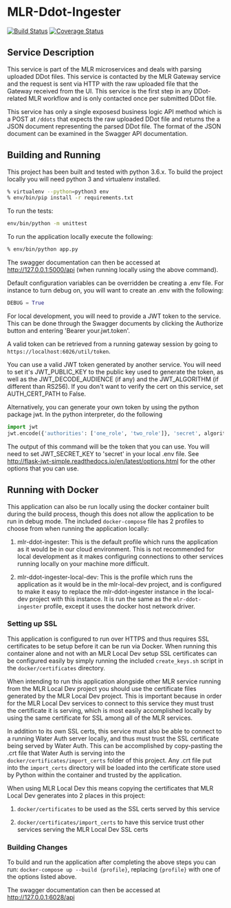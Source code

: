 # MLR-Ddot-Ingester

[![Build Status](https://travis-ci.org/USGS-CIDA/MLR-Ddot-Ingester.svg?branch=master)](https://travis-ci.org/USGS-CIDA/MLR-Ddot-Ingester)
[![Coverage Status](https://coveralls.io/repos/github/USGS-CIDA/MLR-Ddot-Ingester/badge.svg)](https://coveralls.io/github/USGS-CIDA/MLR-Ddot-Ingester)

## Service Description

This service is part of the MLR microservices and deals with parsing uploaded DDot files. This service is contacted by the MLR Gateway service and the request is sent via HTTP with the raw uploaded file that the Gateway received from the UI. This service is the first step in any DDot-related MLR workflow and is only contacted once per submitted DDot file.

This service has only a single exposesd business logic API method which is a POST at `/ddots` that expects the raw uploaded DDot file and returns the a JSON document representing the parsed DDot file. The format of the JSON document can be examined in the Swagger API documentation.

## Building and Running

This project has been built and tested with python 3.6.x. To build the project locally you will need
python 3 and virtualenv installed.

```bash
% virtualenv --python=python3 env
% env/bin/pip install -r requirements.txt
```

To run the tests:

```bash
env/bin/python -m unittest
```

To run the application locally execute the following:

```bash
% env/bin/python app.py
```

The swagger documentation can then be accessed at <http://127.0.0.1:5000/api> (when running locally using the above command).

Default configuration variables can be overridden be creating a .env file. For instance to turn debug on,
you will want to create an .env with the following:

```python
DEBUG = True
```

For local development, you will need to provide a JWT token to the service. This can be done through the Swagger documents by clicking the Authorize button and entering 'Bearer your.jwt.token'.

A valid token can be retrieved from a running gateway session by going to `https://localhost:6026/util/token`.

You can use a valid JWT token generated by another service. You will need to set it's JWT_PUBLIC_KEY to the public
key used to generate the token, as well as the JWT_DECODE_AUDIENCE (if any) and the JWT_ALGORITHM (if different than
RS256). If you don't want to verify the cert on this service, set AUTH_CERT_PATH to False.

Alternatively, you can generate your own token by using the python package jwt. In the python interpreter, do the following

```python
import jwt
jwt.encode({'authorities': ['one_role', 'two_role']}, 'secret', algorithm='HS256')
```

The output of this command will be the token that you can use. You will need to set JWT_SECRET_KEY to 'secret' in your local .env file.
See <http://flask-jwt-simple.readthedocs.io/en/latest/options.html> for the other options that you can use.

## Running with Docker

This application can also be run locally using the docker container built during the build process, though this does not allow the application to be run in debug mode. The included `docker-compose` file has 2 profiles to choose from when running the application locally:

1. mlr-ddot-ingester: This is the default profile which runs the application as it would be in our cloud environment. This is not recommended for local development as it makes configuring connections to other services running locally on your machine more difficult.

2. mlr-ddot-ingester-local-dev: This is the profile which runs the application as it would be in the mlr-local-dev project, and is configured to make it easy to replace the mlr-ddot-ingester instance in the local-dev project with this instance. It is run the same as the `mlr-ddot-ingester` profile, except it uses the docker host network driver.

### Setting up SSL

This application is configured to run over HTTPS and thus requires SSL certificates to be setup before it can be run via Docker. When running this container alone and not with an MLR Local Dev setup SSL certificates can be configured easily by simply running the included `create_keys.sh` script in the `docker/certificates` directory.

When intending to run this application alongside other MLR service running from the MLR Local Dev project you should use the certificate files generated by the MLR Local Dev project. This is important because in order for the MLR Local Dev services to connect to this service they must trust the certificate it is serving, which is most easily accomplished locally by using the same certificate for SSL among all of the MLR services.

In addition to its own SSL certs, this service must also be able to connect to a running Water Auth server locally, and thus must trust the SSL certificate being served by Water Auth. This can be accomplished by copy-pasting the .crt file that Water Auth is serving into the `docker/certificates/import_certs` folder of this project. Any .crt file put into the `import_certs` directory will be loaded into the certificate store used by Python within the container and trusted by the application.

When using MLR Local Dev this means copying the certificates that MLR Local Dev generates into 2 places in this project:

1. `docker/certificates` to be used as the SSL certs served by this service

2. `docker/certificates/import_certs` to have this service trust other services serving the MLR Local Dev SSL certs

### Building Changes

To build and run the application after completing the above steps you can run: `docker-compose up --build {profile}`, replacing `{profile}` with one of the options listed above.

The swagger documentation can then be accessed at <http://127.0.0.1:6028/api>
